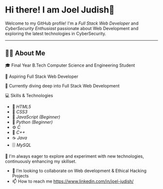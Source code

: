 # Hi there! I am Joel Judish👋

Welcome to my GitHub profile! I'm a *Full Stack Web Developer* and *CyberSecurity Enthusiast* passionate about Web Development and exploring the latest technologies in CyberSecurity.

---

## 👨‍💻 About Me
🎓 Final Year B.Tech Computer Science and Engineering Student

🌟 Aspiring Full Stack Web Developer

🚀 Currently diving deep into Full Stack Web Development

💻 Skills & Technologies
- 🌟 *HTML5*  
- 🎨 *CSS3*   
- 📜 *JavaScript (Beginner)*  
- 🐍 *Python (Beginner)*
- ⚙️ *C*  
- 🚀 *C++*  
- ☕ *Java*  
- 🗄️ *MySQL*  

🔧 I'm always eager to explore and experiment with new technologies, continuously enhancing my skillset.



- 💞️ I’m looking to collaborate on Web development & Ethical Hacking Projects
- 📫 How to reach me https://www.linkedin.com/in/joel-judish/

<!---
Joel-Judish/Joel-Judish is a ✨ special ✨ repository because its `README.md` (this file) appears on your GitHub profile.
You can click the Preview link to take a look at your changes.
--->
